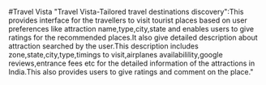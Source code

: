 #Travel Vista
"Travel Vista-Tailored travel destinations discovery":This provides interface for the travellers to visit tourist places based on user preferences like attraction name,type,city,state and enables users to give ratings for the recommended places.It also give detailed description about attraction searched by the user.This description includes zone,state,city,type,timings to visit,airplanes availabilility,google reviews,entrance fees etc for the detailed information of the attractions in India.This also provides users to give ratings and comment on the place."
